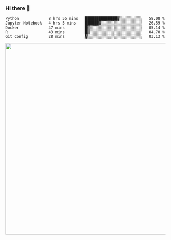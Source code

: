 ### Hi there 👋

<!--START_SECTION:waka-->
```text
Python             8 hrs 55 mins   ██████████████▓░░░░░░░░░░   58.08 % 
Jupyter Notebook   4 hrs 5 mins    ██████▓░░░░░░░░░░░░░░░░░░   26.59 % 
Docker             47 mins         █▒░░░░░░░░░░░░░░░░░░░░░░░   05.14 % 
R                  43 mins         █▒░░░░░░░░░░░░░░░░░░░░░░░   04.70 % 
Git Config         28 mins         ▓░░░░░░░░░░░░░░░░░░░░░░░░   03.13 % 
```
<!--END_SECTION:waka-->

<img src="https://wakatime.com/share/@QuantumA/fc1cfcd9-4c6f-41e9-9c18-f86f6df42a11.svg?sanitize=true" width="600">

<!--
**QuantumA/QuantumA** is a ✨ _special_ ✨ repository because its `README.md` (this file) appears on your GitHub profile.

Here are some ideas to get you started:

- 🔭 I’m currently working on ...
- 🌱 I’m currently learning ...
- 👯 I’m looking to collaborate on ...
- 🤔 I’m looking for help with ...
- 💬 Ask me about ...
- 📫 How to reach me: ...
- 😄 Pronouns: ...
- ⚡ Fun fact: ...
-->
